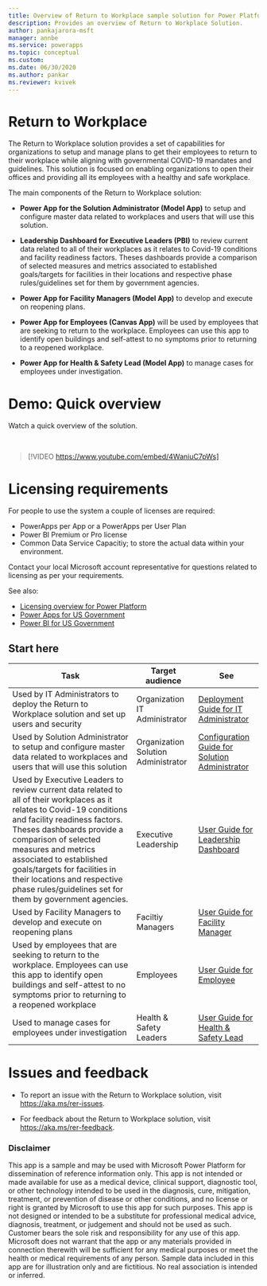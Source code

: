 ```yaml
---
title: Overview of Return to Workplace sample solution for Power Platform | Microsoft Docs
description: Provides an overview of Return to Workplace Solution.
author: pankajarora-msft
manager: annbe
ms.service: powerapps
ms.topic: conceptual
ms.custom: 
ms.date: 06/30/2020
ms.author: pankar
ms.reviewer: kvivek
---
```

# Return to Workplace

The Return to Workplace solution provides a set of capabilities for organizations to setup and manage plans to get their employees to return to their workplace while aligning with governmental COVID-19 mandates and guidelines. This solution is focused on enabling organizations to open their offices and providing all its employees with a healthy and safe workplace.

The main components of the Return to Workplace solution:

- **Power App for the Solution Administrator (Model App)** to setup and configure master data related to workplaces and users that will use this solution.

- **Leadership Dashboard for Executive Leaders (PBI)** to review current data related to all of their workplaces as it relates to Covid-19 conditions and facility readiness factors. Theses dashboards provide a comparison of selected measures and metrics associated to established goals/targets for facilities in their locations and respective phase rules/guidelines set for them by government agencies.

- **Power App for Facility Managers (Model App)** to develop and execute on reopening plans.

- **Power App for Employees (Canvas App)** will be used by employees that are seeking to return to the workplace. Employees can use this app to identify open buildings and self-attest to no symptoms prior to returning to a reopened workplace.

- **Power App for Health & Safety Lead (Model App)** to manage cases for employees under investigation.


# Demo: Quick overview

Watch a quick overview of the solution.

<br/>

> [!VIDEO https://www.youtube.com/embed/4WaniuC7pWs]

# Licensing requirements

For people to use the system a couple of licenses are required:​

- PowerApps per App or a PowerApps per User Plan
- Power BI Premium or Pro license
- Common Data Service Capacitiy; to store the actual data within your environment.

Contact your local Microsoft account representative for questions related to licensing as per your requirements.

See also: 
- [Licensing overview for Power Platform](https://docs.microsoft.com/power-platform/admin/pricing-billing-skus)
- [Power Apps for US Government](https://docs.microsoft.com/power-platform/admin/powerapps-us-government)
- [Power BI for US Government](https://docs.microsoft.com/power-bi/service-govus-overview)

## Start here

|Task | Target audience|See|
|--|--|--|
|Used by IT Administrators to deploy the Return to Workplace solution and set up users and security|Organization IT Administrator|[Deployment Guide for IT Administrator](deploy.md)|
|Used by Solution Administrator to setup and configure master data related to workplaces and users that will use this solution|Organization Solution Administrator|[Configuration Guide for Solution Administrator](configure.md)
|Used by Executive Leaders to review current data related to all of their workplaces as it relates to Covid-19 conditions and facility readiness factors. Theses dashboards provide a comparison of selected measures and metrics associated to established goals/targets for facilities in their locations and respective phase rules/guidelines set for them by government agencies.|Executive Leadership|[User Guide for Leadership Dashboard](dashboard-for-executive-leadership.md)|
|Used by Facility Managers to develop and execute on reopening plans|Faciltiy Managers|[User Guide for Facility Manager](app-for-facility-manager.md)
|Used by employees that are seeking to return to the workplace. Employees can use this app to identify open buildings and self-attest to no symptoms prior to returning to a reopened workplace|Employees|[User Guide for Employee](app-for-employee.md)
|Used to manage cases for employees under investigation|Health & Safety Leaders|[User Guide for Health & Safety Lead](app-for-health-and-safety-lead.md)


# Issues and feedback

- To report an issue with the Return to Workplace solution, visit <https://aka.ms/rer-issues>.

- For feedback about the Return to Workplace solution, visit <https://aka.ms/rer-feedback>.


### Disclaimer

This app is a sample and may be used with Microsoft Power Platform for dissemination of reference information only. This app is not intended or made available for use as a medical device, clinical support, diagnostic tool, or other technology intended to be used in the diagnosis, cure, mitigation, treatment, or prevention of disease or other conditions, and no license or right is granted by Microsoft to use this app for such purposes. This app is not designed or intended to be a substitute for professional medical advice, diagnosis, treatment, or judgement and should not be used as such. Customer bears the sole risk and responsibility for any use of this app. Microsoft does not warrant that the app or any materials provided in connection therewith will be sufficient for any medical purposes or meet the health or medical requirements of any person. Sample data included in this app are for illustration only and are fictitious. No real association is intended or inferred.

